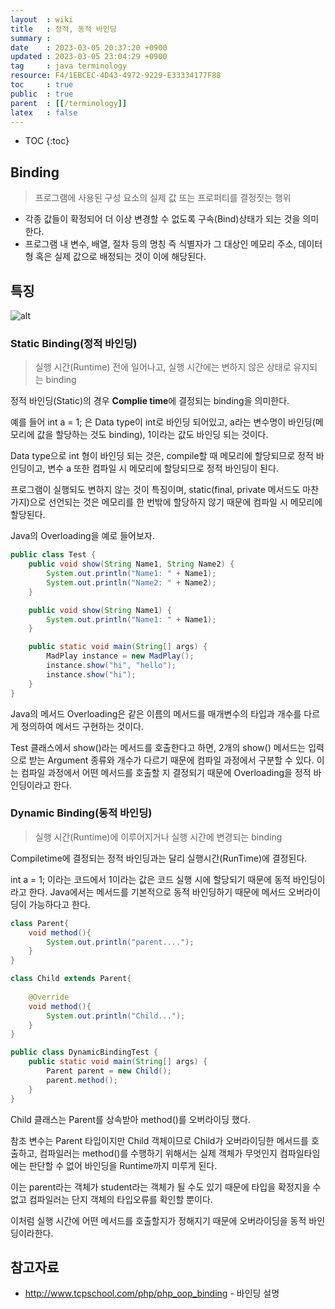 ```yaml
---
layout  : wiki
title   : 정적, 동적 바인딩 
summary : 
date    : 2023-03-05 20:37:20 +0900
updated : 2023-03-05 23:04:29 +0900
tag     : java terminology
resource: F4/1EBCEC-4D43-4972-9229-E33334177F88
toc     : true
public  : true
parent  : [[/terminology]]
latex   : false
---
```

* TOC
{:toc}

## Binding

> 프로그램에 사용된 구성 요소의 실제 값 또는 프로퍼티를 결정짓는 행위

- 각종 값들이 확정되어 더 이상 변경할 수 없도록 구속(Bind)상태가 되는 것을 의미한다.
- 프로그램 내 변수, 배열, 절차 등의 명칭 즉 식별자가 그 대상인 메모리 주소, 데이터형 혹은 실제 값으로 배정되는 것이 이에 해당된다.

## 특징  

![alt](https://img1.daumcdn.net/thumb/R1280x0/?scode=mtistory2&fname=https%3A%2F%2Fblog.kakaocdn.net%2Fdn%2FGaqpy%2FbtrI1h6Hfc2%2FgvmDErWIIWKYfGZXimVHi1%2Fimg.png)

### Static Binding(정적 바인딩)

> 실행 시간(Runtime) 전에 일어나고, 실행 시간에는 변하지 않은 상태로 유지되는 binding

정적 바인딩(Static)의 경우 **Complie time**에 결정되는 binding을 의미한다.

예를 들어 int a = 1; 은 Data type이 int로 바인딩 되어있고, a라는 변수명이 바인딩(메모리에 값을 할당하는 것도 binding), 1이라는 값도 바인딩 되는 것이다.

Data type으로 int 형이 바인딩 되는 것은, compile할 때 메모리에 할당되므로 정적 바인딩이고, 변수 a 또한 컴파일 시 메모리에 할당되므로 정적 바인딩이 된다.

프로그램이 실행되도 변하지 않는 것이 특징이며, static(final, private 메서드도 마찬가지)으로 선언되는 것은 메모리를 한 번밖에 
할당하지 않기 때문에 컴파일 시 메모리에 할당된다.  

Java의 Overloading을 예로 들어보자.

```java
public class Test {
    public void show(String Name1, String Name2) {
        System.out.println("Name1: " + Name1);
        System.out.println("Name2: " + Name2);
    }

    public void show(String Name1) {
        System.out.println("Name1: " + Name1);
    }

    public static void main(String[] args) {
        MadPlay instance = new MadPlay();
        instance.show("hi", "hello");
        instance.show("hi");
    }
}
```

Java의 메서드 Overloading은 같은 이름의 메서드를 매개변수의 타입과 개수를 다르게 정의하여 메서드 구현하는 것이다.

Test 클래스에서 show()라는 메서드를 호출한다고 하면, 2개의 show() 메서드는 입력으로 받는 Argument 종류와 개수가 다르기 때문에 컴파일 과정에서 구분할 수 
있다. 이는 컴파일 과정에서 어떤 메서드를 호출할 지 결정되기 때문에 Overloading을 정적 바인딩이라고 한다.

### Dynamic Binding(동적 바인딩)

> 실행 시간(Runtime)에 이루어지거나 실행 시간에 변경되는 binding

Compiletime에 결정되는 정적 바인딩과는 달리 실행시간(RunTime)에 결정된다.

int a = 1; 이라는 코드에서 1이라는 값은 코드 실행 시에 할당되기 때문에 동적 바인딩이라고 한다.
Java에서는 메서드를 기본적으로 동적 바인딩하기 때문에 메서드 오버라이딩이 가능하다고 한다.

```java
class Parent{
	void method(){
        System.out.println("parent...."); 
    }
}

class Child extends Parent{
    
    @Override
    void method(){
        System.out.println("Child...");
    }
}

public class DynamicBindingTest {
    public static void main(String[] args) { 
        Parent parent = new Child();
        parent.method(); 
    }
}
```

Child 클래스는 Parent를 상속받아 method()를 오버라이딩 했다. 

참조 변수는 Parent 타입이지만 Child 객체이므로 Child가 오버라이딩한 메서드를 호출하고,
컴파일러는 method()를 수행하기 위해서는 실제 객체가 무엇인지 컴파일타임에는 판단할 수 없어 바인딩을 Runtime까지 미루게 된다.

이는 parent라는 객체가 student라는 객체가 될 수도 있기 때문에 타입을 확정지을 수 없고 컴파일러는 단지 객체의 타입오류를 확인할 뿐이다.

이처럼 실행 시간에 어떤 메서드를 호출할지가 정해지기 때문에 오버라이딩을 동적 바인딩이라한다.

## 참고자료
- http://www.tcpschool.com/php/php_oop_binding - 바인딩 설명
